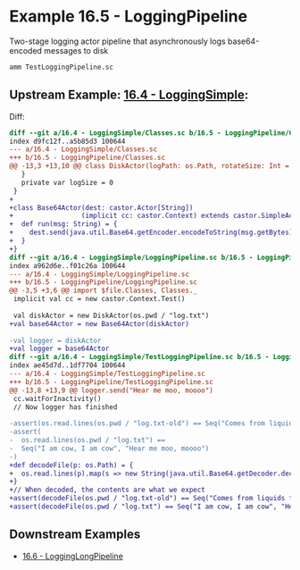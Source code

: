 # Example 16.5 - LoggingPipeline
Two-stage logging actor pipeline that asynchronously logs base64-encoded
messages to disk

```bash
amm TestLoggingPipeline.sc
```

## Upstream Example: [16.4 - LoggingSimple](https://github.com/handsonscala/handsonscala/tree/v1/examples/16.4%20-%20LoggingSimple):
Diff:
```diff
diff --git a/16.4 - LoggingSimple/Classes.sc b/16.5 - LoggingPipeline/Classes.sc
index d9fc12f..a5b85d3 100644
--- a/16.4 - LoggingSimple/Classes.sc	
+++ b/16.5 - LoggingPipeline/Classes.sc	
@@ -13,3 +13,10 @@ class DiskActor(logPath: os.Path, rotateSize: Int = 50)
   }
   private var logSize = 0
 }
+
+class Base64Actor(dest: castor.Actor[String])
+                 (implicit cc: castor.Context) extends castor.SimpleActor[String]{
+  def run(msg: String) = {
+    dest.send(java.util.Base64.getEncoder.encodeToString(msg.getBytes))
+  }
+}
diff --git a/16.4 - LoggingSimple/LoggingPipeline.sc b/16.5 - LoggingPipeline/LoggingPipeline.sc
index a962d6e..f01c26a 100644
--- a/16.4 - LoggingSimple/LoggingPipeline.sc	
+++ b/16.5 - LoggingPipeline/LoggingPipeline.sc	
@@ -3,5 +3,6 @@ import $file.Classes, Classes._
 implicit val cc = new castor.Context.Test()
 
 val diskActor = new DiskActor(os.pwd / "log.txt")
+val base64Actor = new Base64Actor(diskActor)
 
-val logger = diskActor
+val logger = base64Actor
diff --git a/16.4 - LoggingSimple/TestLoggingPipeline.sc b/16.5 - LoggingPipeline/TestLoggingPipeline.sc
index ae45d7d..1df7704 100644
--- a/16.4 - LoggingSimple/TestLoggingPipeline.sc	
+++ b/16.5 - LoggingPipeline/TestLoggingPipeline.sc	
@@ -13,8 +13,9 @@ logger.send("Hear me moo, moooo")
 cc.waitForInactivity()
 // Now logger has finished
 
-assert(os.read.lines(os.pwd / "log.txt-old") == Seq("Comes from liquids from my udder"))
-assert(
-  os.read.lines(os.pwd / "log.txt") ==
-  Seq("I am cow, I am cow", "Hear me moo, moooo")
-)
+def decodeFile(p: os.Path) = {
+  os.read.lines(p).map(s => new String(java.util.Base64.getDecoder.decode(s)))
+}
+// When decoded, the contents are what we expect
+assert(decodeFile(os.pwd / "log.txt-old") == Seq("Comes from liquids from my udder"))
+assert(decodeFile(os.pwd / "log.txt") == Seq("I am cow, I am cow", "Hear me moo, moooo"))
```
## Downstream Examples

- [16.6 - LoggingLongPipeline](https://github.com/handsonscala/handsonscala/tree/v1/examples/16.6%20-%20LoggingLongPipeline)